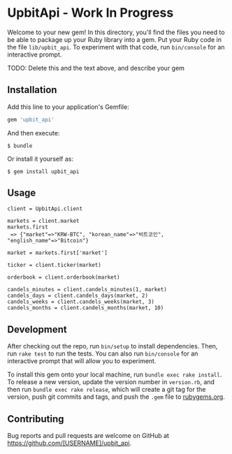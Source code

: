 # UpbitApi - Work In Progress

Welcome to your new gem! In this directory, you'll find the files you need to be able to package up your Ruby library into a gem. Put your Ruby code in the file `lib/upbit_api`. To experiment with that code, run `bin/console` for an interactive prompt.

TODO: Delete this and the text above, and describe your gem

## Installation

Add this line to your application's Gemfile:

```ruby
gem 'upbit_api'
```

And then execute:

    $ bundle

Or install it yourself as:

    $ gem install upbit_api

## Usage

```
client = UpbitApi.client

markets = client.market
markets.first
 => {"market"=>"KRW-BTC", "korean_name"=>"비트코인", "english_name"=>"Bitcoin"}

market = markets.first['market']

ticker = client.ticker(market)

orderbook = client.orderbook(market)

candels_minutes = client.candels_minutes(1, market)
candels_days = client.candels_days(market, 2)
candels_weeks = client.candels_weeks(market, 3)
candels_months = client.candels_months(market, 10)

```

## Development

After checking out the repo, run `bin/setup` to install dependencies. Then, run `rake test` to run the tests. You can also run `bin/console` for an interactive prompt that will allow you to experiment.

To install this gem onto your local machine, run `bundle exec rake install`. To release a new version, update the version number in `version.rb`, and then run `bundle exec rake release`, which will create a git tag for the version, push git commits and tags, and push the `.gem` file to [rubygems.org](https://rubygems.org).

## Contributing

Bug reports and pull requests are welcome on GitHub at https://github.com/[USERNAME]/upbit_api.
